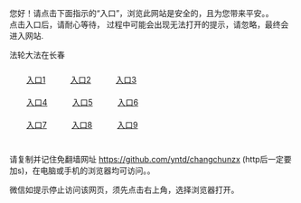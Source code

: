 您好！请点击下面指示的“入口”，浏览此网站是安全的，且为您带来平安。。 <br/>
点击入口后，请耐心等待， 过程中可能会出现无法打开的提示，请忽略，最终会进入网站. </br>

法轮大法在长春<br/>
<div style="padding:10px"><a style="margin:20px" target="_blank" href="https://d153w7r9of7tan.cloudfront.net/2Qpsp?vdgbyaax" id="ccLink1" rel="nofollow">入口1</a> <a target="_blank" style="margin:20px" href="https://d39kg4fnyv5wag.cloudfront.net/2Qpsp?kwhncssj" id="ccLink2" rel="nofollow">入口2</a> <a style="margin:20px" target="_blank" href="https://d16r2604ysau6g.cloudfront.net/2Qpsp?mpayj" id="ccLink3" rel="nofollow">入口3</a></div>

<div style="padding:10px" ><a style="margin:20px" target="_blank" href="https://d153w7r9of7tan.cloudfront.net/2Qpsp?vdgbyaax" id="ccLink4" rel="nofollow">入口4</a> <a style="margin:20px" href="https://d39kg4fnyv5wag.cloudfront.net/2Qpsp?kwhncssj" target="_blank" id="ccLink5" rel="nofollow">入口5</a> <a style="margin:20px" href="https://d16r2604ysau6g.cloudfront.net/2Qpsp?mpayj" target="_blank" id="ccLink6" rel="nofollow">入口6</a></div>

<div style="padding:10px"><a style="margin:20px" target="_blank" href="https://d153w7r9of7tan.cloudfront.net/2Qpsp?vdgbyaax" id="ccLink7" rel="nofollow">入口7</a> <a style="margin:20px" href="https://d39kg4fnyv5wag.cloudfront.net/2Qpsp?kwhncssj" target="_blank" id="ccLink8" rel="nofollow">入口8</a> <a style="margin:20px" target="_blank" href="https://d16r2604ysau6g.cloudfront.net/2Qpsp?mpayj" id="ccLink9" rel="nofollow">入口9</a></div>

<br/>



请复制并记住免翻墙网址 https://github.com/yntd/changchunzx (http后一定要加s)，在电脑或手机的浏览器均可访问。。<br/>

微信如提示停止访问该网页，须先点击右上角，选择浏览器打开。
